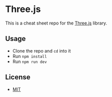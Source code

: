 # Three.js

This is a cheat sheet repo for the [Three.js](https://threejs.org/) library.

## Usage

- Clone the repo and `cd` into it
- Run `npm install`
- Run `npm run dev`

## License

- [MIT](LICENSE.md)
